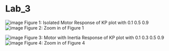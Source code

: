 # Lab_3



![image](https://github.com/NathanCo2/Lab_3/assets/156120309/14ff0b8e-cbfe-48c0-969b-ee4a9880c240)
Figure 1: Isolated Motor Response of KP plot with 0.1 0.5 0.9
![image](https://github.com/NathanCo2/Lab_3/assets/156120309/e1c47428-0275-4127-a956-a74576b784cc)
Figure 2: Zoom in of Figure 1

![image](https://github.com/NathanCo2/Lab_3/assets/156120309/a8af1ff5-37c8-42b6-8782-15407aec3d80)
Figure 3: Motor with Inertia Response of KP plot with 0.1 0.3 0.5 0.9
![image](https://github.com/NathanCo2/Lab_3/assets/156120309/244dc3c5-3e65-4a6c-ba69-bd20572154ae)
Figure 4: Zoom in of Figure 4
